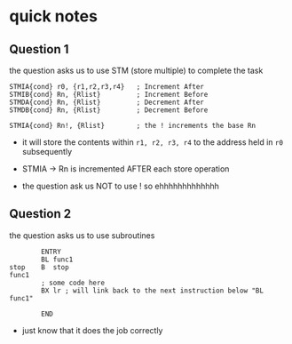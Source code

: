 # quick notes
## Question 1
the question asks us to use STM (store multiple) to complete the task
```
STMIA{cond} r0, {r1,r2,r3,r4}   ; Increment After
STMIB{cond} Rn, {Rlist}         ; Increment Before
STMDA{cond} Rn, {Rlist}         ; Decrement After
STMDB{cond} Rn, {Rlist}         ; Decrement Before

STMIA{cond} Rn!, {Rlist}        ; the ! increments the base Rn
```
- it will store the contents within `r1, r2, r3, r4` to the address held in `r0` subsequently
- STMIA -> Rn is incremented AFTER each store operation

- the question ask us NOT to use ! so ehhhhhhhhhhhhh

## Question 2
the question asks us to use subroutines
```
        ENTRY
        BL func1
stop    B  stop
func1
        ; some code here
        BX lr ; will link back to the next instruction below "BL func1"

        END
```
- just know that it does the job correctly

```


```